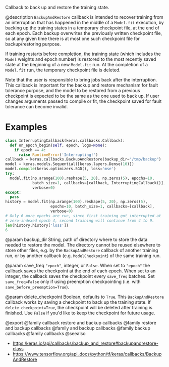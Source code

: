 Callback to back up and restore the training state.

@description
`BackupAndRestore` callback is intended to recover training from an
interruption that has happened in the middle of a `Model.fit` execution, by
backing up the training states in a temporary checkpoint file, at the end of
each epoch. Each backup overwrites the previously written checkpoint file,
so at any given time there is at most one such checkpoint file for
backup/restoring purpose.

If training restarts before completion, the training state (which includes
the `Model` weights and epoch number) is restored to the most recently saved
state at the beginning of a new `Model.fit` run. At the completion of a
`Model.fit` run, the temporary checkpoint file is deleted.

Note that the user is responsible to bring jobs back after the interruption.
This callback is important for the backup and restore mechanism for fault
tolerance purpose, and the model to be restored from a previous checkpoint
is expected to be the same as the one used to back up. If user changes
arguments passed to compile or fit, the checkpoint saved for fault tolerance
can become invalid.

# Examples
```python
class InterruptingCallback(keras.callbacks.Callback):
  def on_epoch_begin(self, epoch, logs=None):
    if epoch == 4:
      raise RuntimeError('Interrupting!')
callback = keras.callbacks.BackupAndRestore(backup_dir="/tmp/backup")
model = keras.models.Sequential([keras.layers.Dense(10)])
model.compile(keras.optimizers.SGD(), loss='mse')
try:
  model.fit(np.arange(100).reshape(5, 20), np.zeros(5), epochs=10,
            batch_size=1, callbacks=[callback, InterruptingCallback()],
            verbose=0)
except:
  pass
history = model.fit(np.arange(100).reshape(5, 20), np.zeros(5),
                    epochs=10, batch_size=1, callbacks=[callback],
                    verbose=0)
# Only 6 more epochs are run, since first training got interrupted at
# zero-indexed epoch 4, second training will continue from 4 to 9.
len(history.history['loss'])
6
```

@param backup_dir
String, path of directory where to store the data
needed to restore the model. The directory
cannot be reused elsewhere to store other files, e.g. by the
`BackupAndRestore` callback of another training run,
or by another callback (e.g. `ModelCheckpoint`)
of the same training run.

@param save_freq
`"epoch"`, integer, or `False`. When set to `"epoch"`
the callback saves the checkpoint at the end of each epoch.
When set to an integer, the callback saves the checkpoint every
`save_freq` batches. Set `save_freq=False` only if using
preemption checkpointing (i.e. with `save_before_preemption=True`).

@param delete_checkpoint
Boolean, defaults to `True`. This `BackupAndRestore`
callback works by saving a checkpoint to back up the training state.
If `delete_checkpoint=True`, the checkpoint will be deleted after
training is finished. Use `False` if you'd like to keep the checkpoint
for future usage.

@export
@family callback restore and backup callbacks
@family restore and backup callbacks
@family and backup callbacks
@family backup callbacks
@family callbacks
@seealso
+ <https:/keras.io/api/callbacks/backup_and_restore#backupandrestore-class>
+ <https://www.tensorflow.org/api_docs/python/tf/keras/callbacks/BackupAndRestore>

